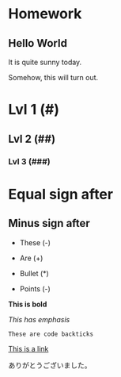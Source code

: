 # Homework
## Hello World
It is quite sunny today.

Somehow, this will turn out.

# Lvl 1 (#)
## Lvl 2 (##)
### Lvl 3 (###)

Equal sign after
=

Minus sign after
-

- These (-)
+ Are (+)
* Bullet (*)
- Points (-)

**This is bold**

*This has emphasis*

`These are code backticks`

[This is a link](https://github.com/iankorf/MCB185-legacy/tree/main/unit0_tools_of_the_trade)

ありがとうございました。

